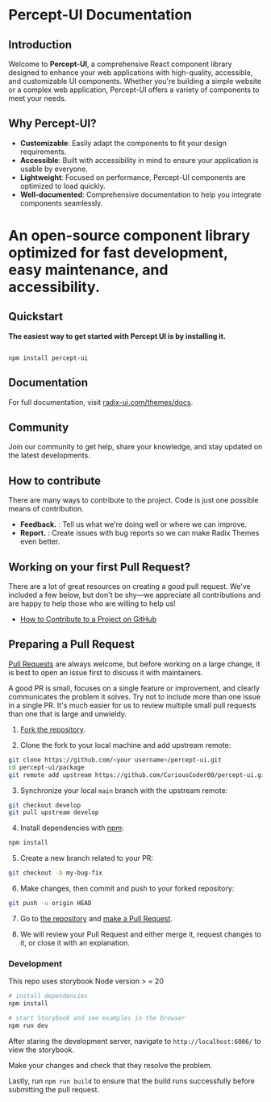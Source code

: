 # Percept-UI Documentation

## Introduction

Welcome to **Percept-UI**, a comprehensive React component library designed to enhance your web applications with high-quality, accessible, and customizable UI components. Whether you're building a simple website or a complex web application, Percept-UI offers a variety of components to meet your needs.

## Why Percept-UI?

- **Customizable**: Easily adapt the components to fit your design requirements.
- **Accessible**: Built with accessibility in mind to ensure your application is usable by everyone.
- **Lightweight**: Focused on performance, Percept-UI components are optimized to load quickly.
- **Well-documented**: Comprehensive documentation to help you integrate components seamlessly.

<h1>An open-source component library optimized for fast development, easy maintenance, and accessibility.</h1>

## Quickstart

**The easiest way to get started with Percept UI is by installing it.**

```code

npm install percept-ui

```

## Documentation

For full documentation, visit [radix-ui.com/themes/docs](https://percept-ui.vercel.app/).

## Community

Join our community to get help, share your knowledge, and stay updated on the latest developments.

## How to contribute

There are many ways to contribute to the project. Code is just one possible means of contribution.
- **Feedback.** : Tell us what we're doing well or where we can improve.
- **Report.** : Create issues with bug reports so we can make Radix Themes even better.

## Working on your first Pull Request?

There are a lot of great resources on creating a good pull request. We've included a few below, but don't be shy—we appreciate all contributions and are happy to help those who are willing to help us!

- [How to Contribute to a Project on GitHub](https://egghead.io/courses/how-to-contribute-to-an-open-source-project-on-github)

## Preparing a Pull Request

[Pull Requests](https://docs.github.com/en/free-pro-team@latest/github/collaborating-with-issues-and-pull-requests/creating-a-pull-request) are always welcome, but before working on a large change, it is best to open an issue first to discuss it with maintainers.

A good PR is small, focuses on a single feature or improvement, and clearly communicates the problem it solves. Try not to include more than one issue in a single PR. It's much easier for us to review multiple small pull requests than one that is large and unwieldy.

1. [Fork the repository](https://docs.github.com/en/free-pro-team@latest/github/getting-started-with-github/fork-a-repo).

2. Clone the fork to your local machine and add upstream remote:

```sh
git clone https://github.com/<your username>/percept-ui.git
cd percept-ui/package
git remote add upstream https://github.com/CuriousCoder00/percept-ui.git
```

3. Synchronize your local `main` branch with the upstream remote:

```sh
git checkout develop
git pull upstream develop
```

4. Install dependencies with [npm](https://www.npmjs.com/):

```sh
npm install
```


5. Create a new branch related to your PR:

```sh
git checkout -b my-bug-fix
```

6. Make changes, then commit and push to your forked repository:

```sh
git push -u origin HEAD
```
7. Go to [the repository](https://github.com/CuriousCoder00/percept-ui/pulls) and [make a Pull Request](https://docs.github.com/en/free-pro-team@latest/github/collaborating-with-issues-and-pull-requests/creating-a-pull-request).

8. We will review your Pull Request and either merge it, request changes to it, or close it with an explanation.

### Development

This repo uses storybook 
Node version > = 20

```bash
# install dependencies
npm install

# start Storybook and see examples in the browser
npm run dev
```

After staring the development server, navigate to `http://localhost:6006/` to view the storybook.

Make your changes and check that they resolve the problem.

Lastly, run `npm run build` to ensure that the build runs successfully before submitting the pull request.